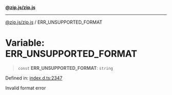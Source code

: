 [**@zip.js/zip.js**](../README.md)

***

[@zip.js/zip.js](../globals.md) / ERR\_UNSUPPORTED\_FORMAT

# Variable: ERR\_UNSUPPORTED\_FORMAT

> `const` **ERR\_UNSUPPORTED\_FORMAT**: `string`

Defined in: [index.d.ts:2347](https://github.com/gildas-lormeau/zip.js/blob/347f13e008678d1fc6f83418c2c38f7e3569d2a4/index.d.ts#L2347)

Invalid format error

